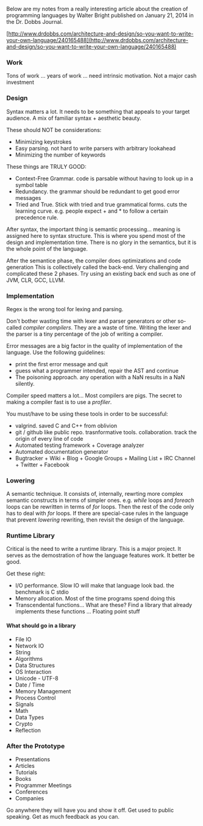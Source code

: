 <!-- title: So, you want to write your own language? -->

Below are my notes from a really interesting article about the creation of
programming languages by Walter Bright published on January 21, 2014 in the
Dr. Dobbs Journal.

[http://www.drdobbs.com/architecture-and-design/so-you-want-to-write-your-own-language/240165488](http://www.drdobbs.com/architecture-and-design/so-you-want-to-write-your-own-language/240165488)

### Work

Tons of work ... years of work ... need intrinsic motivation. Not a major cash
investment

### Design

Syntax matters a lot.  It needs to be something that appeals to your target
audience.  A mix of familiar syntax + aesthetic beauty.

These should NOT be considerations:

- Minimizing keystrokes
- Easy parsing. not hard to write parsers with arbitrary lookahead
- Minimizing the number of keywords

These things are TRULY GOOD:

- Context-Free Grammar. code is parsable without having to look up in a symbol
  table
- Redundancy. the grammar should be redundant to get good error messages
- Tried and True. Stick with tried and true grammatical forms. cuts the learning
  curve. e.g. people expect + and * to follow a certain precedence rule.

After syntax, the important thing is semantic processing... meaning is assigned
here to syntax structure.  This is where you spend most of the design and
implementation time.  There is no glory in the semantics, but it is the whole
point of the language.

After the semantice phase, the compiler does optimizations and code generation
This is collectively called the back-end.  Very challenging and complicated
these 2 phases.  Try using an existing back end such as one of JVM, CLR, GCC,
LLVM.

### Implementation

Regex is the wrong tool for lexing and parsing.

Don't bother wasting time with lexer and parser generators or other so-called
*compiler compilers*. They are a waste of time.  Writing the lexer and the
parser is a tiny percentage of the job of writing a compiler.

Error messages are a big factor in the quality of implementation of the
language. Use the following guidelines:

- print the first error message and quit
- guess what a programmer intended, repair the AST and continue
- The poisoning approach. any operation with a NaN results in a NaN silently.

Compiler speed matters a lot... Most compilers are pigs.  The secret to making a
compiler fast is to use a *profiler*.

You must/have to be using these tools in order to be successful:

- valgrind. saved C and C++ from oblivion
- git / github like public repo. trasnformative tools. collaboration. track the
  origin of every line of code
- Automated testing framework + Coverage analyzer
- Automated documentation generator
- Bugtracker + Wiki + Blog + Google Groups + Mailing List + IRC Channel +
  Twitter + Facebook

### Lowering

A semantic technique. It consists of, internally, rewrting more complex semantic
constructs in terms of simpler ones. e.g. *while* loops and *foreach* loops can
be rewritten in terms of *for* loops. Then the rest of the code only has to deal
with *for* loops. If there are special-case rules in the language that prevent
*lowering* rewriting, then revisit the design of the language.

### Runtime Library

Critical is the need to write a runtime library.  This is a major project.  It
serves as the demostration of how the language features work.  It better be
good.

Get these right:

- I/O performance. Slow IO will make that language look bad. the benchmark is C
  stdio
- Memory allocation. Most of the time programs spend doing this
- Transcendental functions... What are these? Find a library that already
  implements these functions ... Floating point stuff

#### What should go in a library

- File IO
- Network IO
- String
- Algorithms
- Data Structures
- OS Interaction
- Unicode - UTF-8
- Date / Time
- Memory Management
- Process Control
- Signals
- Math
- Data Types
- Crypto
- Reflection

### After the Prototype

- Presentations
- Articles
- Tutorials
- Books
- Programmer Meetings
- Conferences
- Companies

Go anywhere they will have you and show it off.  Get used to public speaking.
Get as much feedback as you can.
